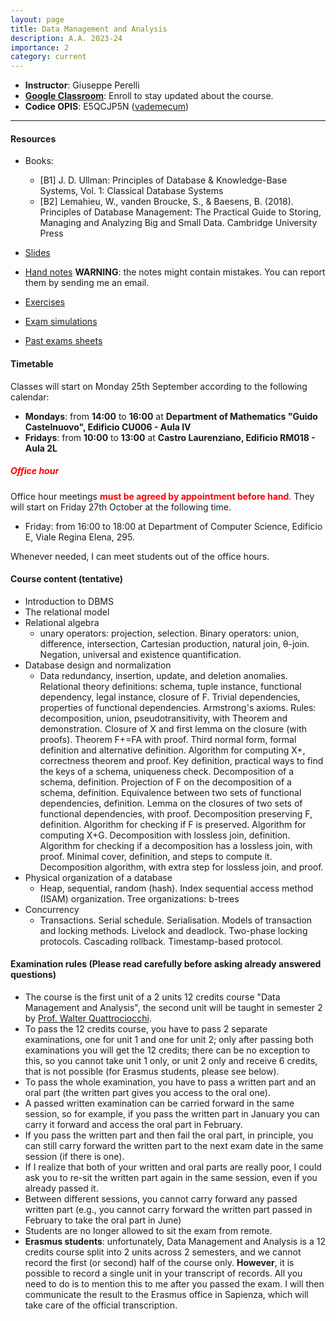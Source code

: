```yaml
---
layout: page
title: Data Management and Analysis 
description: A.A. 2023-24
importance: 2
category: current
---
```


 - **Instructor**: Giuseppe Perelli
 - **[Google Classroom](https://classroom.google.com/c/NjIzNTcyNDQ1OTk5?cjc=w2alm6o)**: Enroll to stay updated about the course.
 - **Codice OPIS**: E5QCJP5N ([vademecum](https://www.uniroma1.it/sites/default/files/field_file_allegati/guided_path_to_access_student_s_opinions_questionnaire_2022_2023.pdf))

------


#### Resources
- Books:
  - [B1] J. D. Ullman: Principles of Database & Knowledge-Base Systems, Vol. 1: Classical Database Systems
  - [B2] Lemahieu, W., vanden Broucke, S., & Baesens, B. (2018). Principles of Database Management: The Practical Guide to Storing, Managing and Analyzing Big and Small Data. Cambridge University Press

- [Slides](https://drive.google.com/drive/folders/1w_x8EK4SN6WiPuuDG8XtrqjxfVCga3f9?usp=sharing)
- [Hand notes](https://drive.google.com/drive/folders/12YOdTpneBSp8hhmSqzJwPvkqhAgsVBSE?usp=sharing) **WARNING**: the notes might contain mistakes. You can report them by sending me an email.
- [Exercises](https://drive.google.com/drive/folders/1_KQJe6iYN_n7bcm6LlJTLkeUeGsNkV7p?usp=sharing)
- [Exam simulations](https://drive.google.com/drive/folders/1OoCmqzMN04iTN4foI8suPfceJRLaTjlc?usp=sharing)
- [Past exams sheets](https://drive.google.com/drive/folders/1eHVjiabSOjRHNqRuM7ooAwpi0-hKfHcG?usp=sharing)


#### **Timetable**

Classes will start on Monday 25th September according to the following calendar:

- **Mondays**: from **14:00** to **16:00** at **Department of Mathematics "Guido Castelnuovo", Edificio CU006 - Aula IV**
- **Fridays**: from **10:00** to **13:00** at **Castro Laurenziano, Edificio RM018 - Aula 2L** 

##### **<span style="color:red"> Office hour </span>**

Office hour meetings **<span style="color:red">must be agreed by appointment before hand</span>**. They will start on Friday 27th October at the following time.

- Friday: from 16:00 to 18:00 at Department of Computer Science, Edificio E, Viale Regina Elena, 295.

Whenever needed, I can meet students out of the office hours.


#### **Course content** (tentative)

- Introduction to DBMS
- The relational model
- Relational algebra
  - unary operators: projection, selection. Binary operators: union, difference, intersection, Cartesian production, natural join, θ-join. Negation, universal and existence quantification.
- Database design and normalization
  - Data redundancy, insertion, update, and deletion anomalies. Relational theory definitions: schema, tuple instance, functional dependency, legal instance, closure of F. Trivial dependencies, properties of functional dependencies. Armstrong's axioms. Rules: decomposition, union, pseudotransitivity, with Theorem and demonstration. Closure of X and first lemma on the closure (with proofs). Theorem F+=FA with proof. Third normal form, formal definition and alternative definition. Algorithm for computing X+, correctness theorem and proof. Key definition, practical ways to find the keys of a schema, uniqueness check. Decomposition of a schema, definition. Projection of F on the decomposition of a schema, definition. Equivalence between two sets of functional dependencies, definition. Lemma on the closures of two sets of functional dependencies, with proof. Decomposition preserving F, definition. Algorithm for checking if F is preserved. Algorithm for computing X+G. Decomposition with lossless join, definition. Algorithm for checking if a decomposition has a lossless join, with proof. Minimal cover, definition, and steps to compute it. Decomposition algorithm, with extra step for lossless join, and proof.
- Physical organization of a database
  - Heap, sequential, random (hash). Index sequential access method (ISAM) organization. Tree organizations: b-trees
- Concurrency
  - Transactions. Serial schedule. Serialisation. Models of transaction and locking methods. Livelock and deadlock. Two-phase locking protocols. Cascading rollback. Timestamp-based protocol.

#### Examination rules (Please **read carefully** before asking already answered questions)

- The course is the first unit of a 2 units 12 credits course "Data Management and Analysis", the second unit will be taught in semester 2 by [Prof. Walter Quattrociocchi](https://walterquattrociocchi.site.uniroma1.it/).
- To pass the 12 credits course, you have to pass 2 separate examinations, one for unit 1 and one for unit 2; only after passing both examinations you will get the 12 credits; there can be no exception to this, so you cannot take unit 1 only, or unit 2 only and receive 6 credits, that is not possible (for Erasmus students, please see below).
- To pass the whole examination, you have to pass a written part and an oral part (the written part gives you access to the oral one).
- A passed written examination can be carried forward in the same session, so for example, if you pass the written part in January you can carry it forward and access the oral part in February.
- If you pass the written part and then fail the oral part, in principle, you can still carry forward the written part to the next exam date in the same session (if there is one).
- If I realize that both of your written and oral parts are really poor, I could ask you to re-sit the written part again in the same session, even if you already passed it.
- Between different sessions, you cannot carry forward any passed written part (e.g., you cannot carry forward the written part passed in February to take the oral part in June)
- Students are no longer allowed to sit the exam from remote.
- **Erasmus students**: unfortunately, Data Management and Analysis is a 12 credits course split into 2 units across 2 semesters, and we cannot record the first (or second) half of the course only. **However**, it is possible to record a single unit in your transcript of records. All you need to do is to mention this to me after you passed the exam. I will then communicate the result to the Erasmus office in Sapienza, which will take care of the official transcription.
